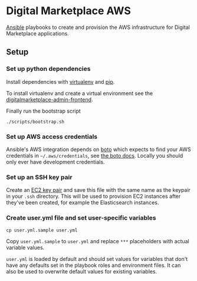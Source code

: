 # Digital Marketplace AWS

[Ansible](http://www.ansible.com/home) playbooks to create and provision the
AWS infrastructure for Digital Marketplace applications.

## Setup

### Set up python dependencies
Install dependencies with [virtualenv](https://virtualenv.pypa.io/en/latest/)
and [pip](https://pip.pypa.io/en/latest/installing.html).

To install virtualenv and create a virtual environment see the
[digitalmarketplace-admin-frontend](https://github.com/alphagov/digitalmarketplace-admin-frontend).

Finally run the bootstrap script
```
./scripts/bootstrap.sh
```

### Set up AWS access credentials

Ansible's AWS integration depends on [boto](https://github.com/boto/boto) which
expects to find your AWS credentials in `~/.aws/credentials`, see [the boto docs](http://docs.pythonboto.org/en/latest/boto_config_tut.html#credentials).
Locally you should only ever have development credentials.

### Set up an SSH key pair

Create an [EC2 key pair](http://docs.aws.amazon.com/AWSEC2/latest/UserGuide/ec2-key-pairs.html)
and save this file with the same name as the keypair in your `.ssh` directory.
This will be used to provision EC2 instances after they've been created, for
example the Elasticsearch instances.

### Create user.yml file and set user-specific variables

```
cp user.yml.sample user.yml
```

Copy `user.yml.sample` to `user.yml` and replace `***` placeholders with
actual variable values.

`user.yml` is loaded by default and should set values for variables that
don't have any defaults set in the playbook roles and environment files.
It can also be used to overwrite default values for existing variables.
